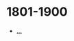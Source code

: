 <!--
 * @Filename: 
 * @Author: shifaqiang
 * @Email: 14061115@buaa.edu.cn
 * @Github: https://github.com/luoboganer
 * @Date: 2020-09-05 11:29:59
 * @LastEditors: shifaqiang
 * @LastEditTime: 2020-09-05 11:31:10
 * @Software: Visual Studio Code
 * @Description: 1801-1900
-->

# 1801-1900

- [...](123)
